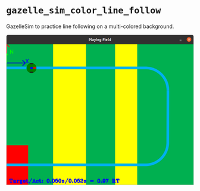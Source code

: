# `gazelle_sim_color_line_follow`

GazelleSim to practice line following on a multi-colored background.

![Map Screenshot](doc/map_screenshot.png)
